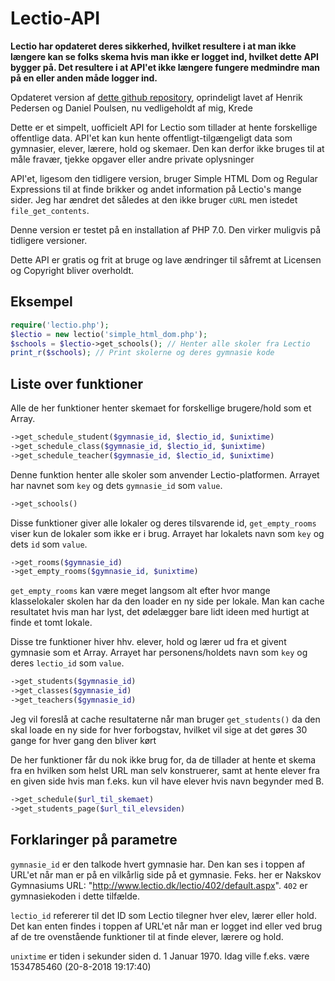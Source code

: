 # Lectio-API

**Lectio har opdateret deres sikkerhed, hvilket resultere i at man ikke længere kan se folks skema hvis man ikke er logget ind, hvilket dette API bygger på. Det resultere i at API'et ikke længere fungere medmindre man på en eller anden måde logger ind.**

Opdateret version af [dette github repository](https://github.com/HSPDev/lectio), oprindeligt lavet af Henrik Pedersen
og Daniel Poulsen, nu vedligeholdt af mig, Krede

Dette er et simpelt, uofficielt API for Lectio som tillader at hente forskellige offentlige data.
API'et kan kun hente offentligt-tilgængeligt data som gymnasier, elever, lærere, hold og skemaer.
Den kan derfor ikke bruges til at måle fravær, tjekke opgaver eller andre private oplysninger

API'et, ligesom den tidligere version, bruger Simple HTML Dom og Regular Expressions til at finde brikker og andet information på Lectio's mange sider.
Jeg har ændret det således at den ikke bruger `cURL` men istedet `file_get_contents`.

Denne version er testet på en installation af PHP 7.0. Den virker muligvis på tidligere versioner.

Dette API er gratis og frit at bruge og lave ændringer til såfremt at Licensen og Copyright bliver overholdt.

## Eksempel

```php
require('lectio.php');
$lectio = new lectio('simple_html_dom.php');
$schools = $lectio->get_schools(); // Henter alle skoler fra Lectio
print_r($schools); // Print skolerne og deres gymnasie kode
```

## Liste over funktioner

Alle de her funktioner henter skemaet for forskellige brugere/hold som et Array.
```php
->get_schedule_student($gymnasie_id, $lectio_id, $unixtime)
->get_schedule_class($gymnasie_id, $lectio_id, $unixtime)
->get_schedule_teacher($gymnasie_id, $lectio_id, $unixtime)
```

Denne funktion henter alle skoler som anvender Lectio-platformen. Arrayet har navnet som `key` og dets `gymnasie_id` som `value`.
```php
->get_schools()
```

Disse funktioner giver alle lokaler og deres tilsvarende id, `get_empty_rooms` viser kun de lokaler som ikke er i brug. Arrayet har lokalets navn som `key` og dets `id` som `value`.
```php
->get_rooms($gymnasie_id)
->get_empty_rooms($gymnasie_id, $unixtime)
```
`get_empty_rooms` kan være meget langsom alt efter hvor mange klasselokaler skolen har da den loader en ny side per lokale. Man kan cache resultatet hvis man har lyst, det ødelægger bare lidt ideen med hurtigt at finde et tomt lokale.

Disse tre funktioner hiver hhv. elever, hold og lærer ud fra et givent gymnasie som et Array. Arrayet har personens/holdets navn som `key` og deres `lectio_id` som `value`.
```php
->get_students($gymnasie_id)
->get_classes($gymnasie_id)
->get_teachers($gymnasie_id)
```
Jeg vil foreslå at cache resultaterne når man bruger `get_students()` da den skal loade en ny side for hver forbogstav, hvilket vil sige at det gøres 30 gange for hver gang den bliver kørt

De her funktioner får du nok ikke brug for, da de tillader at hente et skema fra en hvilken som helst URL
man selv konstruerer, samt at hente elever fra en given side hvis man f.eks. kun vil have elever
hvis navn begynder med B.
```php
->get_schedule($url_til_skemaet)
->get_students_page($url_til_elevsiden)
```

## Forklaringer på parametre
`gymnasie_id` er den talkode hvert gymnasie har. Den kan ses i toppen af URL'et når man er på en 
vilkårlig side på et gymnasie.
Feks. her er Nakskov Gymnasiums URL: "http://www.lectio.dk/lectio/402/default.aspx".
`402` er gymnasiekoden i dette tilfælde.

`lectio_id` refererer til det ID som Lectio tilegner hver elev, lærer eller hold. Det kan enten findes i toppen af URL'et når man er logget ind eller ved brug af de tre ovenstående funktioner til at finde elever, lærere og hold.

`unixtime` er tiden i sekunder siden d. 1 Januar 1970. Idag ville f.eks. være 1534785460 (20-8-2018 19:17:40)
